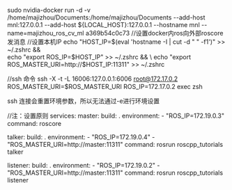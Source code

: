 
sudo nvidia-docker run -d -v /home/majizhou/Documents:/home/majizhou/Documents --add-host mnl:127.0.0.1 --add-host ${LOCAL_HOST}:127.0.0.1 --hostname mnl --name=majizhou_ros_cv_ml a369b54c0c73
//设置docker内ros向外部roscore发消息
//设置本机IP
  echo "HOST_IP=$(eval 'hostname -I | cut -d " " -f1')" >> ~/.zshrc && \
  echo "export ROS_IP=$HOST_IP" >> ~/.zshrc && \
  echo "export ROS_MASTER_URI=http://$HOST_IP:11311" >>  ~/.zshrc
  
  
//ssh 命令
 ssh -X -t -L 16006:127.0.0.1:6006 root@172.17.0.2 ROS_MASTER_URI=$ROS_MASTER_URI ROS_IP=172.17.0.2 exec zsh
 
ssh 连接会重置环境参数，所以无法通过-e进行环境设置



//注：设置原则
services:
  master:
    build: .
    environment:
      - "ROS_IP=172.19.0.3"
    command: roscore

  talker:
    build: .
    environment:
      - "ROS_IP=172.19.0.4"
      - "ROS_MASTER_URI=http://master:11311"
    command: rosrun roscpp_tutorials talker

  listener:
    build: .
    environment:
      - "ROS_IP=172.19.0.2"
      - "ROS_MASTER_URI=http://master:11311"
    command: rosrun roscpp_tutorials listener

  
